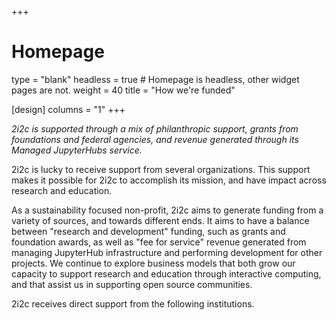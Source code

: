 +++
# Homepage
type = "blank"
headless = true  # Homepage is headless, other widget pages are not.
weight = 40
title = "How we're funded"

[design]
  columns = "1"
+++

_2i2c is supported through a mix of philanthropic support, grants from foundations and federal agencies, and revenue generated through its Managed JupyterHubs service._


2i2c is lucky to receive support from several organizations. This support makes it possible for 2i2c to accomplish its mission, and have impact across research and education.

As a sustainability focused non-profit, 2i2c aims to generate funding from a variety of sources, and towards different ends. It aims to have a balance between "research and development" funding, such as grants and foundation awards, as well as "fee for service" revenue generated from managing JupyterHub infrastructure and performing development for other projects. We continue to explore business models that both grow our capacity to support research and education through interactive computing, and that assist us in supporting open source communities.

2i2c receives direct support from the following institutions.